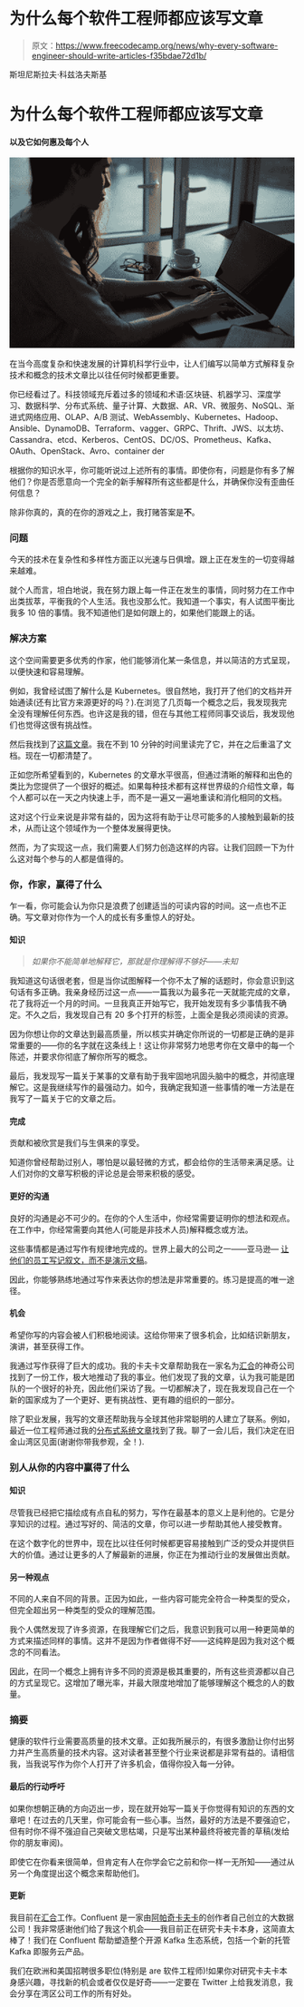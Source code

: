 # 为什么每个软件工程师都应该写文章

> 原文：<https://www.freecodecamp.org/news/why-every-software-engineer-should-write-articles-f35bdae72d1b/>

斯坦尼斯拉夫·科兹洛夫斯基

# 为什么每个软件工程师都应该写文章

#### 以及它如何惠及每个人

![kUu53CA4O3Qz4T8kDox5ClspcgVmIogM5dH6](img/6d4587ec0ad4ecdd52a0e6574baab5d5.png)

在当今高度复杂和快速发展的计算机科学行业中，让人们编写以简单方式解释复杂技术和概念的技术文章比以往任何时候都更重要。

你已经看过了。科技领域充斥着过多的领域和术语:区块链、机器学习、深度学习、数据科学、分布式系统、量子计算、大数据、AR、VR、微服务、NoSQL、渐进式网络应用、OLAP、A/B 测试、WebAssembly、Kubernetes、Hadoop、Ansible、DynamoDB、Terraform、vagger、GRPC、Thrift、JWS、以太坊、Cassandra、etcd、Kerberos、CentOS、DC/OS、Prometheus、Kafka、OAuth、OpenStack、Avro、container der

根据你的知识水平，你可能听说过上述所有的事情。即使你有，问题是你有多了解他们？你是否愿意向一个完全的新手解释所有这些都是什么，并确保你没有歪曲任何信息？

除非你真的，真的在你的游戏之上，我打赌答案是**不**。

### **问题**

今天的技术在复杂性和多样性方面正以光速与日俱增。跟上正在发生的一切变得越来越难。

就个人而言，坦白地说，我在努力跟上每一件正在发生的事情，同时努力在工作中出类拔萃，平衡我的个人生活。我也没那么忙。我知道一个事实，有人试图平衡比我多 10 倍的事情。我不知道他们是如何跟上的，如果他们能跟上的话。

### **解决方案**

这个空间需要更多优秀的作家，他们能够消化某一条信息，并以简洁的方式呈现，以便快速和容易理解。

例如，我曾经试图了解什么是 Kubernetes。很自然地，我打开了他们的文档并开始通读(还有比官方来源更好的吗？).在浏览了几页每一个概念之后，我发现我完全没有理解任何东西。也许这是我的错，但在与其他工程师同事交谈后，我发现他们也觉得这很有挑战性。

然后我找到了[这篇文章](https://deis.com/blog/2016/kubernetes-illustrated-guide/)。我在不到 10 分钟的时间里读完了它，并在之后重温了文档。现在一切都清楚了。

正如您所希望看到的，Kubernetes 的文章水平很高，但通过清晰的解释和出色的类比为您提供了一个很好的概述。如果每种技术都有这样世界级的介绍性文章，每个人都可以在一天之内快速上手，而不是一遍又一遍地重读和消化相同的文档。

这对这个行业来说是非常有益的，因为这将有助于让尽可能多的人接触到最新的技术，从而让这个领域作为一个整体发展得更快。

然而，为了实现这一点，我们需要人们努力创造这样的内容。让我们回顾一下为什么这对每个参与的人都是值得的。

### 你，作家，赢得了什么

乍一看，你可能会认为你只是浪费了创建适当的可读内容的时间。这一点也不正确。写文章对你作为一个人的成长有多重惊人的好处。

#### 知识

> *如果你不能简单地解释它，那就是你理解得不够好——未知*

我知道这句话很老套，但是当你试图解释一个你不太了解的话题时，你会意识到这句话有多正确。我亲身经历过这一点——一篇我以为最多花一天就能完成的文章，花了我将近一个月的时间。一旦我真正开始写它，我开始发现有多少事情我不确定。不久之后，我发现自己有 20 多个打开的标签，上面全是我必须阅读的资源。

因为你想让你的文章达到最高质量，所以核实并确定你所说的一切都是正确的是非常重要的——你的名字就在这条线上！这让你非常努力地思考你在文章中的每一个陈述，并要求你彻底了解你所写的概念。

最后，我发现写一篇关于某事的文章有助于我牢固地巩固头脑中的概念，并彻底理解它。这是我继续写作的最强动力。如今，我确定我知道一些事情的唯一方法是在我写了一篇关于它的文章之后。

#### 完成

贡献和被欣赏是我们与生俱来的享受。

知道你曾经帮助过别人，哪怕是以最轻微的方式，都会给你的生活带来满足感。让人们对你的文章写积极的评论总是会带来积极的感受。

#### 更好的沟通

良好的沟通是必不可少的。在你的个人生活中，你经常需要证明你的想法和观点。在工作中，你经常需要向其他人(可能是非技术人员)解释概念或方法。

这些事情都是通过写作有规律地完成的。世界上最大的公司之一——亚马逊— [让他们的员工写记叙文，而不是演示文稿](https://www.cnbc.com/2018/04/23/what-jeff-bezos-learned-from-requiring-6-page-memos-at-amazon.html)。

因此，你能够熟练地通过写作来表达你的想法是非常重要的。练习是提高的唯一途径。

#### 机会

希望你写的内容会被人们积极地阅读。这给你带来了很多机会，比如结识新朋友，演讲，甚至获得工作。

我通过写作获得了巨大的成功。我的卡夫卡文章帮助我在一家名为[汇合](https://www.confluent.io/)的神奇公司找到了一份工作，极大地推动了我的事业。他们发现了我的文章，认为我可能是团队的一个很好的补充，因此他们采访了我。一切都解决了，现在我发现自己在一个新的国家成为了一个更好、更有挑战性、更有趣的组织的一部分。

除了职业发展，我写的文章还帮助我与全球其他非常聪明的人建立了联系。例如，最近一位工程师通过我的[分布式系统文章](https://hackernoon.com/a-thorough-introduction-to-distributed-systems-3b91562c9b3c)找到了我。聊了一会儿后，我们决定在旧金山湾区见面(谢谢你带我参观，全！).

### 别人从你的内容中赢得了什么

#### 知识

尽管我已经把它描绘成有点自私的努力，写作在最基本的意义上是利他的。它是分享知识的过程。通过写好的、简洁的文章，你可以进一步帮助其他人接受教育。

在这个数字化的世界中，现在比以往任何时候都更容易接触到广泛的受众并提供巨大的价值。通过让更多的人了解最新的进展，你正在为推动行业的发展做出贡献。

#### 另一种观点

不同的人来自不同的背景。正因为如此，一些内容可能完全符合一种类型的受众，但完全超出另一种类型的受众的理解范围。

我个人偶然发现了许多资源，在我理解它们之后，我意识到我可以用一种更简单的方式来描述同样的事情。这并不是因为作者做得不好——这纯粹是因为我对这个概念的不同看法。

因此，在同一个概念上拥有许多不同的资源是极其重要的，所有这些资源都以自己的方式呈现它。这增加了曝光率，并最大限度地增加了能够理解这个概念的人的数量。

### 摘要

健康的软件行业需要高质量的技术文章。正如我所展示的，有很多激励让你付出努力并产生高质量的技术内容。这对读者甚至整个行业来说都是非常有益的。请相信我，当我说写作为你个人打开了许多机会，值得你投入每一分钟。

#### 最后的行动呼吁

如果你想朝正确的方向迈出一步，现在就开始写一篇关于你觉得有知识的东西的文章吧！在过去的几天里，你可能会有一些心事。当然，最好的方法是不要强迫它，但有时你不得不强迫自己突破文思枯竭，只是写出某种最终将被完善的草稿(发给你的朋友审阅)。

即使它在你看来很简单，但肯定有人在你学会它之前和你一样一无所知——通过从另一个角度提出这个概念来帮助他们。

#### 更新

我目前在[汇合](http://confluent.io)工作。Confluent 是一家由[阿帕奇卡夫卡](https://hackernoon.com/thorough-introduction-to-apache-kafka-6fbf2989bbc1)的创作者自己创立的大数据公司！我非常感谢他们给了我这个机会——我目前正在研究卡夫卡本身，这简直太棒了！我们在 Confluent 帮助塑造整个开源 Kafka 生态系统，包括一个新的托管 Kafka 即服务云产品。

我们在欧洲和美国招聘很多职位(特别是 are 软件工程师)!如果你对研究卡夫卡本身感兴趣，寻找新的机会或者仅仅是好奇——一定要在 Twitter 上给我发消息，我会分享在湾区公司工作的所有好处。
